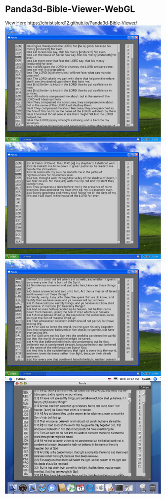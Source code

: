 # Panda3d-Bible-Viewer-WebGL
View Here https://christislord12.github.io/Panda3d-Bible-Viewer/
![Alt text](screenshot1.jpg?raw=true "Screenshot")
![Alt text](screenshot2.jpg?raw=true "Screenshot")
![Alt text](screenshot3.jpg?raw=true "Screenshot")
![Alt text](screenshot4.jpg?raw=true "Screenshot")
